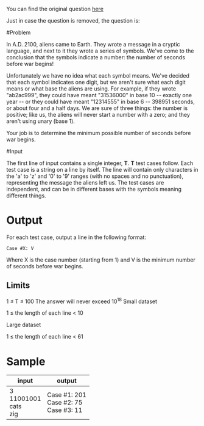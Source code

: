 You can find the original question [here](https://code.google.com/codejam/contest/189252/dashboard#s=p0)

Just in case the question is removed, the question is:

#Problem

In A.D. 2100, aliens came to Earth. They wrote a message in a cryptic language, and next to it they wrote a series of symbols. We've come to the conclusion that the symbols indicate a number: the number of seconds before war begins!

Unfortunately we have no idea what each symbol means. We've decided that each symbol indicates one digit, but we aren't sure what each digit means or what base the aliens are using. For example, if they wrote "ab2ac999", they could have meant "31536000" in base 10 -- exactly one year -- or they could have meant "12314555" in base 6 -- 398951 seconds, or about four and a half days. We are sure of three things: the number is positive; like us, the aliens will never start a number with a zero; and they aren't using unary (base 1).

Your job is to determine the minimum possible number of seconds before war begins.

#Input

The first line of input contains a single integer, **T**. **T** test cases follow. Each test case is a string on a line by itself. The line will contain only characters in the 'a' to 'z' and '0' to '9' ranges (with no spaces and no punctuation), representing the message the aliens left us. The test cases are independent, and can be in different bases with the symbols meaning different things.

# Output

For each test case, output a line in the following format:

    Case #X: V

Where X is the case number (starting from 1) and V is the minimum number of seconds before war begins.

## Limits

1 ≤ T ≤ 100
The answer will never exceed 10<sup>18</sup>
Small dataset

1 ≤ the length of each line < 10

Large dataset

1 ≤ the length of each line < 61

# Sample

| input    | output       |
| -------- | ------------ |
| 3<br>11001001<br>cats<br>zig | Case #1: 201<br>Case #2: 75<br>Case #3: 11<br> |
